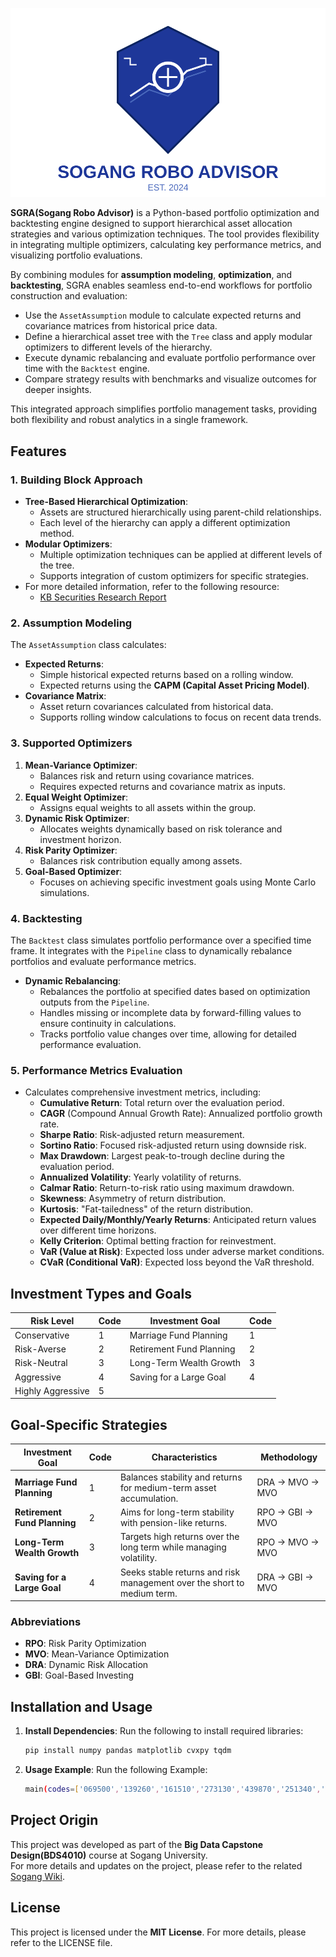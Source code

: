 ![Sogang Robo Logo](Sogang%20Robo%20Advisor/Logo/sogang-robo-logo-professional.svg)

**SGRA(Sogang Robo Advisor)** is a Python-based portfolio optimization and backtesting engine designed to support hierarchical asset allocation strategies and various optimization techniques. The tool provides flexibility in integrating multiple optimizers, calculating key performance metrics, and visualizing portfolio evaluations.

By combining modules for **assumption modeling**, **optimization**, and **backtesting**, SGRA enables seamless end-to-end workflows for portfolio construction and evaluation:
- Use the `AssetAssumption` module to calculate expected returns and covariance matrices from historical price data.
- Define a hierarchical asset tree with the `Tree` class and apply modular optimizers to different levels of the hierarchy.
- Execute dynamic rebalancing and evaluate portfolio performance over time with the `Backtest` engine.
- Compare strategy results with benchmarks and visualize outcomes for deeper insights.

This integrated approach simplifies portfolio management tasks, providing both flexibility and robust analytics in a single framework.


## Features

### 1. **Building Block Approach**
- **Tree-Based Hierarchical Optimization**:
  - Assets are structured hierarchically using parent-child relationships.
  - Each level of the hierarchy can apply a different optimization method.
- **Modular Optimizers**:
  - Multiple optimization techniques can be applied at different levels of the tree.
  - Supports integration of custom optimizers for specific strategies.
- For more detailed information, refer to the following resource:
  - [KB Securities Research Report](https://rdata.kbsec.com/pdf_data/20220103100504197K.pdf)


### 2. **Assumption Modeling**
The `AssetAssumption` class calculates:
- **Expected Returns**:
  - Simple historical expected returns based on a rolling window.
  - Expected returns using the **CAPM (Capital Asset Pricing Model)**.
- **Covariance Matrix**:
  - Asset return covariances calculated from historical data.
  - Supports rolling window calculations to focus on recent data trends.

### 3. **Supported Optimizers**
1. **Mean-Variance Optimizer**:
   - Balances risk and return using covariance matrices.
   - Requires expected returns and covariance matrix as inputs.
2. **Equal Weight Optimizer**:
   - Assigns equal weights to all assets within the group.
3. **Dynamic Risk Optimizer**:
   - Allocates weights dynamically based on risk tolerance and investment horizon.
4. **Risk Parity Optimizer**:
   - Balances risk contribution equally among assets.
5. **Goal-Based Optimizer**:
   - Focuses on achieving specific investment goals using Monte Carlo simulations.

### 4. **Backtesting**
The `Backtest` class simulates portfolio performance over a specified time frame. It integrates with the `Pipeline` class to dynamically rebalance portfolios and evaluate performance metrics.

- **Dynamic Rebalancing**:
  - Rebalances the portfolio at specified dates based on optimization outputs from the `Pipeline`.
  - Handles missing or incomplete data by forward-filling values to ensure continuity in calculations.
  - Tracks portfolio value changes over time, allowing for detailed performance evaluation.

### 5. **Performance Metrics Evaluation**
- Calculates comprehensive investment metrics, including:
  - **Cumulative Return**: Total return over the evaluation period.
  - **CAGR** (Compound Annual Growth Rate): Annualized portfolio growth rate.
  - **Sharpe Ratio**: Risk-adjusted return measurement.
  - **Sortino Ratio**: Focused risk-adjusted return using downside risk.
  - **Max Drawdown**: Largest peak-to-trough decline during the evaluation period.
  - **Annualized Volatility**: Yearly volatility of returns.
  - **Calmar Ratio**: Return-to-risk ratio using maximum drawdown.
  - **Skewness**: Asymmetry of return distribution.
  - **Kurtosis**: "Fat-tailedness" of the return distribution.
  - **Expected Daily/Monthly/Yearly Returns**: Anticipated return values over different time horizons.
  - **Kelly Criterion**: Optimal betting fraction for reinvestment.
  - **VaR (Value at Risk)**: Expected loss under adverse market conditions.
  - **CVaR (Conditional VaR)**: Expected loss beyond the VaR threshold.

## Investment Types and Goals

| **Risk Level**             | **Code** | **Investment Goal**           | **Code** |
|----------------------------|----------|--------------------------------|----------|
| Conservative               | 1        | Marriage Fund Planning         | 1        |
| Risk-Averse                | 2        | Retirement Fund Planning       | 2        |
| Risk-Neutral               | 3        | Long-Term Wealth Growth        | 3        |
| Aggressive                 | 4        | Saving for a Large Goal        | 4        |
| Highly Aggressive          | 5        |                                |          |

## Goal-Specific Strategies

| Investment Goal              | Code | Characteristics                                              | Methodology               |
|-------------------------------|------|-------------------------------------------------------------|---------------------------|
| **Marriage Fund Planning**    | 1    | Balances stability and returns for medium-term asset accumulation. | DRA → MVO → MVO           |
| **Retirement Fund Planning**  | 2    | Aims for long-term stability with pension-like returns.         | RPO → GBI → MVO           |
| **Long-Term Wealth Growth**   | 3    | Targets high returns over the long term while managing volatility. | RPO → MVO → MVO           |
| **Saving for a Large Goal**   | 4    | Seeks stable returns and risk management over the short to medium term. | DRA → GBI → MVO           |

### Abbreviations
- **RPO**: Risk Parity Optimization  
- **MVO**: Mean-Variance Optimization  
- **DRA**: Dynamic Risk Allocation  
- **GBI**: Goal-Based Investing

## Installation and Usage

1. **Install Dependencies**:
   Run the following to install required libraries:
   ```bash
   pip install numpy pandas matplotlib cvxpy tqdm

2. **Usage Example**:
   Run the following Example:
   ```bash
   main(codes=['069500','139260','161510','273130','439870','251340','114260'], risk_level=5, investor_goal=4)

## Project Origin

This project was developed as part of the **Big Data Capstone Design(BDS4010)** course at Sogang University.  
For more details and updates on the project, please refer to the related [Sogang Wiki](http://cscp2.sogang.ac.kr/BDS4010/index.php/3%ED%8C%80:_%EB%A1%9C%EB%B3%B4%EB%A6%AC%EC%B9%98).


## License

This project is licensed under the **MIT License**. For more details, please refer to the LICENSE file.
